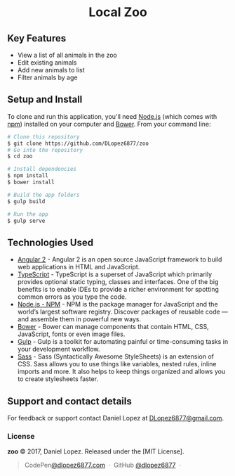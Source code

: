 <h1 align="center">Local Zoo</h1>

## Key Features
* View a list of all animals in the zoo
* Edit existing animals
* Add new animals to list
* Filter animals by age

## Setup and Install

To clone and run this application, you'll need [Node.js](https://nodejs.org/en/download/) (which comes with [npm](http://npmjs.com)) installed on your computer and [Bower](https://bower.io/). From your command line:

```bash
# Clone this repository
$ git clone https://github.com/DLopez6877/zoo
# Go into the repository
$ cd zoo

# Install dependencies
$ npm install
$ bower install

# Build the app folders
$ gulp build

# Run the app
$ gulp serve
```

## Technologies Used
- [Angular 2](https://angular.io/) - Angular 2 is an open source JavaScript framework to build web applications in HTML and JavaScript.
- [TypeScript](http://www.typescriptlang.org/) - TypeScript is a superset of JavaScript which primarily provides optional static typing, classes and interfaces. One of the big benefits is to enable IDEs to provide a richer environment for spotting common errors as you type the code.
- [Node.js - NPM](https://www.w3schools.com/nodejs/nodejs_npm.asp) - NPM is the package manager for JavaScript and the world’s largest software registry. Discover packages of reusable code — and assemble them in powerful new ways.
- [Bower](https://bower.io/) - Bower can manage components that contain HTML, CSS, JavaScript, fonts or even image files.
- [Gulp](http://gulpjs.com/) - Gulp is a toolkit for automating painful or time-consuming tasks in your development workflow.
- [Sass](http://sass-lang.com/) - Sass (Syntactically Awesome StyleSheets) is an extension of CSS. Sass allows you to use things like variables, nested rules, inline imports and more. It also helps to keep things organized and allows you to create stylesheets faster.

## Support and contact details
For feedback or support contact Daniel Lopez at DLopez6877@gmail.com.

### License

**zoo** © 2017, Daniel Lopez. Released under the [MIT License].
> CodePen[@dlopez6877.com](https://codepen.io/DLopez6877/) &nbsp;&middot;&nbsp;
> GitHub [@dlopez6877](https://github.com/dlopez6877) &nbsp;&middot;&nbsp;
